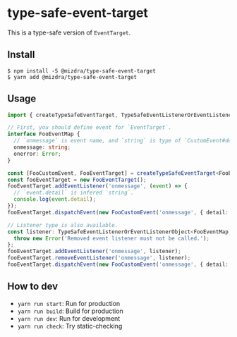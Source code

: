 # type-safe-event-target

This is a type-safe version of `EventTarget`.

## Install

```console
$ npm install -S @mizdra/type-safe-event-target
$ yarn add @mizdra/type-safe-event-target
```

## Usage

```typescript
import { createTypeSafeEventTarget, TypeSafeEventListenerOrEventListenerObject } from '@mizdra/type-safe-event-target';

// First, you should define event for `EventTarget`.
interface FooEventMap {
  // `onmessage` is event name, and `string` is type of `CustomEvent#detail`.
  onmessage: string;
  onerror: Error;
}

const [FooCustomEvent, FooEventTarget] = createTypeSafeEventTarget<FooEventMap>();
const fooEventTarget = new FooEventTarget();
fooEventTarget.addEventListener('onmessage', (event) => {
  // `event.detail` is infered `string`.
  console.log(event.detail);
});
fooEventTarget.dispatchEvent(new FooCustomEvent('onmessage', { detail: 'hello' }));

// Listener type is also available.
const listener: TypeSafeEventListenerOrEventListenerObject<FooEventMap, 'onmessage'> = () => {
  throw new Error('Removed event listener must not be called.');
};
fooEventTarget.addEventListener('onmessage', listener);
fooEventTarget.removeEventListener('onmessage', listener);
fooEventTarget.dispatchEvent(new FooCustomEvent('onmessage', { detail: 'hello' }));
```

## How to dev

- `yarn run start`: Run for production
- `yarn run build`: Build for production
- `yarn run dev`: Run for development
- `yarn run check`: Try static-checking
